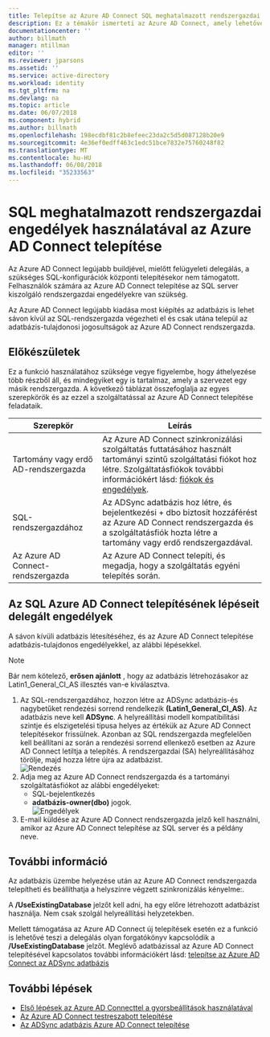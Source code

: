 ```yaml
---
title: Telepítse az Azure AD Connect SQL meghatalmazott rendszergazdai engedélyek használatával |} Microsoft Docs
description: Ez a témakör ismerteti az Azure AD Connect, amely lehetővé teszi egy olyan fiókkal, amely csak az SQL dbo jogosultságokkal rendelkezik a telepítéshez tartozó frissítés.
documentationcenter: ''
author: billmath
manager: mtillman
editor: ''
ms.reviewer: jparsons
ms.assetid: ''
ms.service: active-directory
ms.workload: identity
ms.tgt_pltfrm: na
ms.devlang: na
ms.topic: article
ms.date: 06/07/2018
ms.component: hybrid
ms.author: billmath
ms.openlocfilehash: 198ecdbf81c2b8efeec23da2c5d5d087128b20e9
ms.sourcegitcommit: 4e36ef0edff463c1edc51bce7832e75760248f82
ms.translationtype: MT
ms.contentlocale: hu-HU
ms.lasthandoff: 06/08/2018
ms.locfileid: "35233563"
---
```

# <a name="install-azure-ad-connect-using-sql-delegated-administrator-permissions"></a>SQL meghatalmazott rendszergazdai engedélyek használatával az Azure AD Connect telepítése
Az Azure AD Connect legújabb buildjével, mielőtt felügyeleti delegálás, a szükséges SQL-konfigurációk központi telepítésekor nem támogatott.  Felhasználók számára az Azure AD Connect telepítése az SQL server kiszolgáló rendszergazdai engedélyekre van szükség.

Az Azure AD Connect legújabb kiadása most kiépítés az adatbázis is lehet sávon kívül az SQL-rendszergazda végezheti el és csak utána települ az adatbázis-tulajdonosi jogosultságok az Azure AD Connect rendszergazda.

## <a name="before-you-begin"></a>Előkészületek
Ez a funkció használatához szüksége vegye figyelembe, hogy áthelyezése több részből áll, és mindegyiket egy is tartalmaz, amely a szervezet egy másik rendszergazda.  A következő táblázat összefoglalja az egyes szerepkörök és az ezzel a szolgáltatással az Azure AD Connect telepítése feladataik.

|Szerepkör|Leírás|
|-----|-----|
|Tartomány vagy erdő AD-rendszergazda|Az Azure AD Connect szinkronizálási szolgáltatás futtatásához használt tartományi szintű szolgáltatási fiókot hoz létre.  Szolgáltatásfiókok további információkért lásd: [fiókok és engedélyek](active-directory-aadconnect-accounts-permissions.md).
|SQL-rendszergazdához|Az ADSync adatbázis hoz létre, és bejelentkezési + dbo biztosít hozzáférést az Azure AD Connect rendszergazda és a szolgáltatásfiók hozta létre a tartomány vagy erdő rendszergazdával.|
Az Azure AD Connect-rendszergazda|Az Azure AD Connect telepíti, és megadja, hogy a szolgáltatás egyéni telepítés során.

## <a name="steps-for-installing-azure-ad-connect-using-sql-delegated-permissions"></a>Az SQL Azure AD Connect telepítésének lépéseit delegált engedélyek
A sávon kívüli adatbázis létesítéséhez, és az Azure AD Connect telepítése adatbázis-tulajdonos engedélyekkel, az alábbi lépésekkel.

>[!NOTE]
>Bár nem kötelező, **erősen ajánlott** , hogy az adatbázis létrehozásakor az Latin1_General_CI_AS illesztés van-e kiválasztva.


1.  Az SQL-rendszergazdához, hozzon létre az ADSync adatbázis-és nagybetűket rendezési sorrend rendelkezik **(Latin1_General_CI_AS)**.  Az adatbázis neve kell **ADSync**.  A helyreállítási modell kompatibilitási szintje és elszigetelési típusa helyes az értékük az Azure AD Connect telepítésekor frissülnek.  Azonban az SQL rendszergazda megfelelően kell beállítani az során a rendezési sorrend ellenkező esetben az Azure AD Connect letiltja a telepítés.  A rendszergazdai (SA) helyreállításához törölje, majd hozza létre újra az adatbázist.</br>
![Rendezés](media/active-directory-aadconnect-sql-delegation/sql4.png)
2.  Adja meg az Azure AD Connect rendszergazda és a tartományi szolgáltatásfiókot az alábbi engedélyeket:
    - SQL-bejelentkezés 
    - **adatbázis-owner(dbo)** jogok.  </br>
![Engedélyek](media/active-directory-aadconnect-sql-delegation/sql3a.png)
3.  E-mail küldése az Azure AD Connect rendszergazda jelző kell használni, amikor az Azure AD Connect telepítése az SQL server és a példány neve.

## <a name="additional-information"></a>További információ
Az adatbázis üzembe helyezése után az Azure AD Connect rendszergazda telepítheti és beállíthatja a helyszínre végzett szinkronizálás kényelme:.  

A **/UseExistingDatabase** jelzőt kell adni, ha egy előre létrehozott adatbázist használja.  Nem csak szolgál helyreállítási helyzetekben.

Mellett támogatása az Azure AD Connect új telepítések esetén ez a funkció is lehetővé teszi a delegálás olyan forgatókönyv kapcsolódik a **/UseExistingDatabase** jelzőt.  Meglévő adatbázissal az Azure AD Connect telepítésével kapcsolatos további információkért lásd: [telepítse az Azure AD Connect az ADSync adatbázis](active-directory-aadconnect-existing-database.md)


## <a name="next-steps"></a>További lépések
- [Első lépések az Azure AD Connecttel a gyorsbeállítások használatával](active-directory-aadconnect-get-started-express.md)
- [Az Azure AD Connect testreszabott telepítése](active-directory-aadconnect-get-started-custom.md)
- [Az ADSync adatbázis Azure AD Connect telepítése](active-directory-aadconnect-existing-database.md)  
